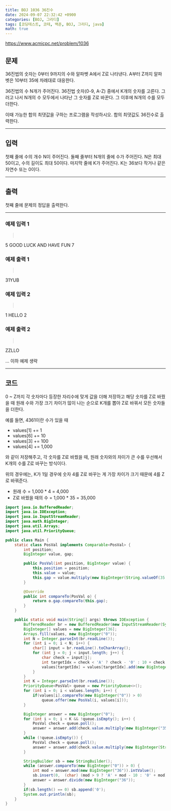 ```yaml
---
title: BOJ 1036 36진수
date: 2024-09-07 22:32:42 +0900
categories: [BOJ, 그리디]
tags: [코딩테스트, 코테, 백준, BOJ, 그리디, java]
math: true
---
```


<https://www.acmicpc.net/problem/1036>

## 문제
36진법의 숫자는 0부터 9까지의 수와 알파벳 A에서 Z로 나타낸다. A부터 Z까지 알파벳은 10부터 35에 차례대로 대응한다.

36진법의 수 N개가 주어진다. 36진법 숫자(0-9, A-Z) 중에서 K개의 숫자를 고른다. 그러고 나서 N개의 수 모두에서 나타난 그 숫자를 Z로 바꾼다. 그 이후에 N개의 수를 모두 더한다.

이때 가능한 합의 최댓값을 구하는 프로그램을 작성하시오. 합의 최댓값도 36진수로 출력한다.

---
## 입력
첫째 줄에 수의 개수 N이 주어진다. 둘째 줄부터 N개의 줄에 수가 주어진다. N은 최대 50이고, 수의 길이도 최대 50이다. 마지막 줄에 K가 주어진다. K는 36보다 작거나 같은 자연수 또는 0이다.

---
## 출력
첫째 줄에 문제의 정답을 출력한다.

---
### 예제 입력 1
> <pre>
5
GOOD
LUCK
AND
HAVE
FUN
7
> </pre>

### 예제 출력 1
> <pre>
31YUB
> </pre>

### 예제 입력 2
> <pre>
1
HELLO
2
> </pre>

### 예제 출력 2
> <pre>
ZZLLO
> </pre>

... 이하 예제 생략

---
## 코드

0 ~ Z까지 각 숫자마다 등장한 자리수에 맞게 값을 더해 저장하고
해당 숫자를 Z로 바꿨을 때 원래 수와 가장 크기 차이가 많이 나는 순으로 K개를 뽑아 Z로 바꿔서 모든 숫자들을 더한다.

예를 들면, 4361이란 수가 있을 때
- values[1] += 1
- values[6] += 10
- values[3] += 100
- values[4] += 1,000

와 같이 저장해주고, 각 숫자를 Z로 바꿨을 때, 원래 숫자와의 차이가 큰 수를 우선해서 K개의 수를 Z로 바꾸는 방식이다.

위의 경우에는, K가 1일 경우에 숫자 4를 Z로 바꾸는 게 가장 차이가 크기 때문에 4를 Z로 바꿔준다.
- 원래 수 = 1,000 * 4 = 4,000
- Z로 바꿨을 때의 수 = 1,000 * 35 = 35,000

```java
import java.io.BufferedReader;
import java.io.IOException;
import java.io.InputStreamReader;
import java.math.BigInteger;
import java.util.Arrays;
import java.util.PriorityQueue;

public class Main {
    static class PosVal implements Comparable<PosVal> {
        int position;
        BigInteger value, gap;

        public PosVal(int position, BigInteger value) {
            this.position = position;
            this.value = value;
            this.gap = value.multiply(new BigInteger(String.valueOf(35 - position)));
        }

        @Override
        public int compareTo(PosVal o) {
            return o.gap.compareTo(this.gap);
        }
    }

    public static void main(String[] args) throws IOException {
        BufferedReader br = new BufferedReader(new InputStreamReader(System.in));
        BigInteger[] values = new BigInteger[36];
        Arrays.fill(values, new BigInteger("0"));
        int N = Integer.parseInt(br.readLine());
        for (int i = 0; i < N; i++) {
            char[] input = br.readLine().toCharArray();
            for (int j = 0; j < input.length; j++) {
                char check = input[j];
                int targetIdx = check < 'A' ? check - '0' : 10 + check - 'A';
                values[targetIdx] = values[targetIdx].add(new BigInteger("36").pow(input.length - j - 1));
            }
        }
        int K = Integer.parseInt(br.readLine());
        PriorityQueue<PosVal> queue = new PriorityQueue<>();
        for (int i = 0; i < values.length; i++) {
            if(values[i].compareTo(new BigInteger("0")) > 0)
                queue.offer(new PosVal(i, values[i]));
        }

        BigInteger answer = new BigInteger("0");
        for (int i = 0; i < K && !queue.isEmpty(); i++) {
            PosVal check = queue.poll();
            answer = answer.add(check.value.multiply(new BigInteger("35")));
        }
        while (!queue.isEmpty()) {
            PosVal check = queue.poll();
            answer = answer.add(check.value.multiply(new BigInteger(String.valueOf(check.position))));
        }

        StringBuilder sb = new StringBuilder();
        while (answer.compareTo(new BigInteger("0")) > 0) {
            int mod = answer.mod(new BigInteger("36")).intValue();
            sb.insert(0,  (char) (mod > 9 ? 'A' + mod - 10 : '0' + mod));
            answer = answer.divide(new BigInteger("36"));
        }
        if(sb.length() == 0) sb.append('0');
        System.out.println(sb);
    }
}
```
